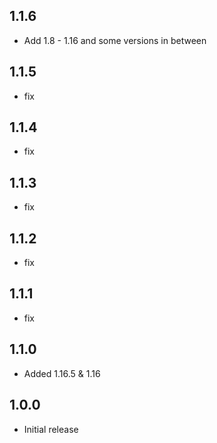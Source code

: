## 1.1.6
* Add 1.8 - 1.16 and some versions in between

## 1.1.5
* fix

## 1.1.4
* fix

## 1.1.3
* fix

## 1.1.2
* fix

## 1.1.1
* fix

## 1.1.0
* Added 1.16.5 & 1.16

## 1.0.0
* Initial release
